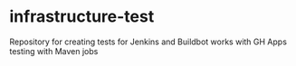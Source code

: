 # infrastructure-test
Repository for creating tests for Jenkins and Buildbot
works with GH Apps
testing with Maven jobs

